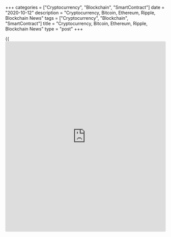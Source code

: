 +++
categories = ["Cryptocurrency", "Blockchain", "SmartContract"]
date = "2020-10-12"
description = "Cryptocurrency, Bitcoin, Ethereum, Ripple, Blockchain News"
tags = ["Cryptocurrency", "Blockchain", "SmartContract"]
title = "Cryptocurrency, Bitcoin, Ethereum, Ripple, Blockchain News"
type = "post"
+++

{{<iframe id="large-banner" src="https://www.bounty.group/#slide=19.0" width="100%" height="600" scrolling="no" style="border: 0px solid rgb(216, 221, 230); border-radius: 3px;">}}



[ ![logo][1] ][2]

![logo][3]

  * [▮ Home][4]
  * [ ▮ Business][5]
    * [ Latest Headlines][6]
    * [Top Stories][7]
    * [Breaking News][8]
    * [Earnings][9]
    * [Biotech][10]
    * [Investors][11]
    * [Stock Alerts][12]
    * [IPOs][13]
    * [M&A][14]
    * [Canadian][15]
    * [UK][16]
    * [Key Wallstreet Events][17]
    * [▮ Industry News][18]
      * [ Technology][19]
      * [ Software][20]
      * [ Banking][21]
      * [ Automotive][22]
      * [ Energy][23]
      * [More][24]
    * ▮ Corp. Calendars
      * [Dividends][25]
      * [Stock Splits][26]
      * [ Buybacks][27]
      * [ Conference Calls][28]
    * ▮ Earnings Calendars
      * [Earnings Calendar][29]
      * [ Pos Pre-announcements][30]
      * [ Profit Warnings][31]
      * [ Positive Surprise][32]
      * [ Negative Surprise][33]
      * [ Latest Earnings][34]
    * ▮ FDA Calendars
      * [Drug Approvals][35]
      * [ Device Approvals][36]
      * [ Clinical Trial Calendar][37]
    * ▮ Ratings Changes 
      * [Upgrades][38]
      * [Downgrades][39]
      * [ Cov Initiations][40]
      * [ Cov. Reiterated][41]
  * [ ▮ Economy][42]
    * [ US][43]
    * [ Europe][44]
    * [ Asia][45]
    * [ Global][46]
    * [ Economic Calendar][47]
    * [ Economic Scorecard][48]
    * [ Fed Members][49]
  * [ ▮Crypto ][50]
    * [ Cryptocurrency][51]
    * [ Blockchain][52]
  * [ ▮ Markets][53]
    * [ Morning Mkt Analysis][54]
    * [US Commentary][55]
    * [ European Commentary][56]
    * [ Asian Commentary][57]
    * [ Canadian Commentary][58]
    * [ Indian Commentary][59]
    * [Commodities][60]
    * [Bonds][61]
    * [Currencies][62]
  * [ ▮ Politics][63]
    * [ US][64]
    * [ World][65]
    * [White House][66]
    * [Elections][67]
    * [Congress][68]
    * [General News][69]
  * [ ▮ Forex][70]
    * [ FX Top Stories][71]
    * [ Currency Analysis][62]
    * [ Currency Alerts][72]
    * [ Economic Calendar][47]
    * [ Economic Scorecard][48]
  * [ ▮ Health NEW][73]
    * [ Coronavirus][74]
    * [ COVID-19 Calendar NEW][75]
    * [ Diet & Fitness][76]
    * [Cannabis][77]
    * [Kids Health][78]
    * [Men's Health][79]
    * [Women's Health][80]
    * [Cancer News][81]
    * [Drug Development][82]
    * [Mental Health][83]
  * [ ▮ Entertainment][84]
    * [ Top Stories][85]
    * [Slide Shows][86]
    * [ Game of Thrones][87]
    * ▮ Music [news](https://www.letsplayfx.com/blog/forex-news-website/)
      * [Pop][88]
      * [Rock][89]
      * [ Classic Rock][90]
      * [Rap/Hip-Hop][91]
      * [Country][92]
      * [ Alternative][93]
      * [Oldies][94]
      * [All Genre][95]
  * [▮ Content Licensing][96]
    * [Newswires & Feeds][97]
    * [Content Syndication][98]
    * [Digital Signage Services][99]
    * [Radio News Services][100]
  * [ ▮ Premium][101]
    * [Intelligent Investor][102]
    * [Emerging Biostocks][103]
    * [Under The Radar][104]
    * [Short-Term Investor][105]
    * [Login][106]
  * ▮ More
    * [Free Content][107]
    * [RSS Feeds][108]
    * [Press Releases][109]
    * [Search][110]
    * [Contact Us][111]

[][2]

  * [Home][4]
  * [ Business][5]
    * [ Latest Headlines][6]
    * [Top Stories][7]
    * [Breaking News][8]
    * [Earnings][9]
    * [Biotech][10]
    * [Investors][11]
    * [Stock Alerts][12]
    * [IPOs][13]
    * [M&A][14]
    * [Canadian][15]
    * [UK][16]
    * [Key Wallstreet Events][17]
    * [Industry News][18]
      * [ Technology][19]
      * [ Software][20]
      * [ Banking][21]
      * [ Automotive][22]
      * [ Energy][23]
      * [More][24]
    * Corp. Calendars
      * [Dividends][25]
      * [Stock Splits][26]
      * [ Buybacks][27]
      * [ Conference Calls][28]
    * Earnings Calendars
      * [Earnings Calendar][29]
      * [ Pos Pre-announcements][30]
      * [ Profit Warnings][31]
      * [ Positive Surprise][32]
      * [ Negative Surprise][33]
      * [ Latest Earnings][34]
    * FDA Calendars
      * [Drug Approvals][35]
      * [ Device Approvals][36]
      * [ Clinical Trial Calendar][37]
    * Ratings Changes 
      * [Upgrades][38]
      * [Downgrades][39]
      * [ Cov Initiations][40]
      * [ Cov. Reiterated][41]
  * [ Economy][42]
    * [ US][43]
    * [ Europe][44]
    * [ Asia][45]
    * [ Global][46]
    * [ Economic Calendar][47]
    * [ Economic Scorecard][48]
    * [ Fed Members][49]
  * [ Crypto ][50]
    * [ Cryptocurrency][51]
    * [ Blockchain][52]
  * [ Markets][53]
    * [ Morning Mkt Analysis][54]
    * [US Commentary][55]
    * [ European Commentary][56]
    * [ Asian Commentary][57]
    * [ Canadian Commentary][58]
    * [ Indian Commentary][59]
    * [Commodities][60]
    * [Bonds][61]
    * [Currencies][62]
  * [ Politics][63]
    * [ US][64]
    * [ World][65]
    * [White House][66]
    * [Elections][67]
    * [Congress][68]
    * [General News][69]
  * [ Forex][70]
    * [ FX Top Stories][71]
    * [ Currency Analysis][62]
    * [ Currency Alerts][72]
    * [ Economic Calendar][47]
    * [ Economic Scorecard][48]
  * [ Health NEW][73]
    * [ Coronavirus][74]
    * [ COVID-19 Calendar NEW][75]
    * [ Diet & Fitness][76]
    * [Cannabis][77]
    * [Kids Health][78]
    * [Men's Health][79]
    * [Women's Health][80]
    * [Cancer News][81]
    * [Drug Development][82]
    * [Mental Health][83]
  * [ Entertainment][84]
    * [ Top Stories][85]
    * [Slide Shows][86]
    * [ Game of Thrones][87]
    * Music [news](https://www.letsplayfx.com/blog/forex-news-website/)
      * [Pop][88]
      * [Rock][89]
      * [ Classic Rock][90]
      * [Rap/Hip-Hop][91]
      * [Country][92]
      * [ Alternative][93]
      * [Oldies][94]
      * [All Genre][95]
  * [Content Licensing][96]
    * [Newswires & Feeds][97]
    * [Content Syndication][98]
    * [Digital Signage Services][99]
    * [Radio News Services][100]
  * [ Premium][101]
    * [Intelligent Investor][102]
    * [Emerging Biostocks][103]
    * [Under The Radar][104]
    * [Short-Term Investor][105]
    * [Login][106]
  * More
    * [Free Content][107]
    * [RSS Feeds][108]
    * [Press Releases][109]
    * [Search][110]
    * [Contact Us][111]

# Cryptocurrency News

[![Share][112]][113]

[Tweet][114]

BitcoinLitecoinEthereum Ripple

Price (USD)

1h12h1d 1w1m3m 1y

![Chart_COINBASE_SPOT_BTC_USD_2_13.jpg][115]

*Time In UTC / GMT

[Cryptocurrency][116]

![bitmex 100820][117]

## [BitMEX Rejigs Leadership On The Back Of Regulatory Issues ][118]

  
  
Bitcoin Mercantile Exchange or BitMEX, announced leadership changes at
100x Group, the holding group for HDR Global Trading Ltd., owner and
operator of the BitMEX platform. The move comes close on the heels of
recent legal filings and regulatory crackdown against the crypto
derivatives exchange.

##  [Pennsylvania Man To Pay $7.4 Mln To Settle Bitcoin Fraud Charge
][119]

##  [SEC Charges John McAfee For Promoting Multiple ICOs ][120]

##  [CFTC Charges BitMEX For Illegally Operating Crypto-derivatives
Platform ][121]

##  [Hong Kong Monetary Authority Selects Consensys For CBDC Project
][122]

##  [CSBS Sets One Company, One Exam For Nationwide Money Transmitter
License ][123]

##  [Phil Anderson Again Accepting Campaign Donations In
Cryptocurrencies ][124]

##  [OCC Says Federally Chartered Banks May Engage In Certain Stablecoin
Activities ][125]

##  [Wirex To Launch Multi-currency Wirex Mastercard Card ][126]

##  [Jack Dorsey's Square-led Consortium Launches Cryptocurrency Patent
Alliance ][127]

[Read More][116]  

[Blockchain][128]

![kpmg2 101220][129]

## [KPMG Rolls Out Blockchain-powered Carbon Footprint Tracking Solution
][130]

  
  
Big four auditing firm KPMG has rolled out a new patent-pending
[blockchain](https://www.letsplayfx.com/blog/trade-forex-with-bitcoin/)-powered solution to help organizations to more accurately
measure, mitigate, report and offset their greenhouse gas emission or
carbon footprint. A carbon footprint is the amount of greenhouse gases,
primarily carbon dioxide or CO2, released into the atmosphere by a
particular human activity.

##  [MOBI Designs Blockchain-powered Decentralized Vehicle Charging
System ][131]

##  [ASX DLT Transition To Be Delayed Further Due To Capacity
Upgradation ][132]

##  [Blockchain Patents In The U.S. Skyrocket In 2020: Study ][133]

##  [Xage To Develop Blockchain-powered Data Protection System For U.S.
Space Force ][134]

##  [Groupe Renault Trials Blockchain-powered Certification Of Vehicle
Components ][135]

[Read More][128]  

Cryptocurrency Tutorial

## [Bitcoin Is Back With A Bang][136]

![Slideshow1 Bitcoin 062016 sm][137] Bitcoin, once dismissed as
something reserved for geeks and the cryptography enthusiasts, is back
in the limelight, as the price of the cryptocurrency appreciated in
recent weeks.

Price Updates

BTC/USD| 11549  
---|---  
LTC/USD| 51.11  
ETH/USD| 388.32  
XRP/USD| 0.25615  
  
Updated at 10/12/2020 8:00:06 PM UTC

Follow RTT

[![Facebook][138]][139]

[![Twitter][140]][141]

[![Instagram][142]][143]

[![RSS][144]][108]

  * Editor's Pick 
  * Most Read 
  * Most Emailed

###  [ Twitter Takes Additional Steps To Prevent Interference In US
Election ][145]

###  [ Microsoft Unveils Flexible Working Plans ][146]

###  [ B&G Foods Recalls Certain Back To Nature Rosemary & Olive Oil
Wheat Crackers ][147]

###  [ Facebook Unveils #BuyBlack Friday To Support Black-owned
Businesses ][148]

###  [ US Retail Sales Bounce Back; Imports At Record High ][149]

###  [ Euronext To Buy Borsa Italiana From LSEG In €4.33 Bln Deal; Stock
Down ][150]

###  [ Disney And Pixar's 'Soul' To Premiere On Disney+ On Christmas
][151]

###  [ Regeneron Seeks Emergency Use Authorization For Its Antibody
Treatment For Covid-19 ][152]

###  [ Ford Unveils Off-road Bronco Overlander Concept ][153]

###  [ Facebook Plans To Stop Political Ads In US After Polls Close
][154]

###  [ Best Buy To Kick Off Black Friday Sales Next Week For Two Days -
Quick Facts ][155]

###  [ Meijer Recalls Cantaloupes For Salmonella Concerns ][156]

###  [ Amgen: GALACTIC-HF Trial Meets Primary Composite Endpoint; Fails
To Meet Secondary Endpoint ][157]

###  [ Merck Mid-stage HIV Study On Islatravir- Doravirine Shows Viral
Suppression Maintained ][158]

###  [ Eli Lilly Submits Initial Request For Emergency Use Authorization
To Treat COVID-19 ][159]

###  [ Pre-market Movers In Healthcare Sector: SELB, GNMK, IMRN, AGE,
ACHV… ][160]

###  [ Aphria Completes First Shipment Of Dried Flower To Germany ][161]

###  [ Regeneron Seeks Emergency Use Authorization For Its Antibody
Treatment For Covid-19 ][152]

###  [ Stock Alert: CareDx Touches New High On Q3 Revenue Growth ][162]

###  [ Immunodiagnostic Says Automated Assay To Detect IgM SARS-CoV-2
Antibodies Available For Sale ][163]

###  [ Lilly, Gates Foundation To Supply Potential COVID-19 Therapy For
Low, Middle Income Countries ][164]

###  [ Pfizer Says PENELOPE-B Trial Of IBRANCE Did Not Meet Primary
Endpoint - Quick Facts ][165]

###  [ CDNA, OCUL Soar On Prelim Q3 Revenue, Lilly Seeks EUA For LY-
CoV555 In COVID-19, ALKS On Watch ][166]

###  [ Corbus Pharma Announces Restructuring; To Reallocate Capital -
Quick Facts ][167]

###  [ British Land To Resume Dividends; Sees Improved Rent Collection
Ahead ][168]

###  [ Aphria Completes First Shipment Of Dried Flower To Germany ][161]

###  [ Stock Alert: IBM Plans To Spin Off Managed Infrastructure
Services Unit; Stock Jums 7% ][169]

###  [ Carnival Posts Adj. Loss In Q3 - Quick Facts ][170]

###  [ Amgen: GALACTIC-HF Trial Meets Primary Composite Endpoint; Fails
To Meet Secondary Endpoint ][157]

###  [ Best Buy To Kick Off Black Friday Sales Next Week For Two Days -
Quick Facts ][155]

###  [ Unite Group Issues Update On Current Trading - Quick Facts ][171]

###  [ Citibank Fined $400 Mln By U.S. Banking Regulators For Risk
Management Deficiencies ][172]

###  [ Stock Alert: Levi Strauss Rises 9% After Quarterly Results Beat
Estimates ][173]

###  [ Allergan Aesthetics To Acquire Luminera's Dermal Filler Business
- Quick Facts ][174]

###  [ Applied Industrial Technologies Buys Advanced Control Solutions -
Quick Facts ][175]

###  [ Tullow Oil Completes Bi-annual Redetermination Of RBL Credit
Facility - Quick Facts ][176]

Copyright (C) 2020 RTTNews. All rights reserved. By using this site, you
agree to the  [Terms of Service][177]. [About Us][178]   |   [Contact
Us][179]   |   [Privacy][180]   |   [Sitemap][181]

   1. cdn.rtt[news](https://www.letsplayfx.com/blog/forex-news-website/).com/images/v2/rtt[news](https://www.letsplayfx.com/blog/forex-news-website/)-logo.gif
   2. www.rtt[news](https://www.letsplayfx.com/blog/forex-news-website/).com
   3. cdn.rtt[news](https://www.letsplayfx.com/blog/forex-news-website/).com/images/v3/Search-button.png
   4. www.rtt[news](https://www.letsplayfx.com/blog/forex-news-website/).com/Default.aspx
   5. www.rtt[news](https://www.letsplayfx.com/blog/forex-news-website/).com/Content/Business.aspx
   6. www.rtt[news](https://www.letsplayfx.com/blog/forex-news-website/).com/Content/RTTHeadlines.aspx
   7. www.rtt[news](https://www.letsplayfx.com/blog/forex-news-website/).com/list/top-story.aspx
   8. www.rtt[news](https://www.letsplayfx.com/blog/forex-news-website/).com/list/breaking-[news](https://www.letsplayfx.com/blog/forex-news-website/).aspx
   9. www.rtt[news](https://www.letsplayfx.com/blog/forex-news-website/).com/list/earnings.aspx
   10. www.rtt[news](https://www.letsplayfx.com/blog/forex-news-website/).com/Content/Biotechnology.aspx
   11. www.rtt[news](https://www.letsplayfx.com/blog/forex-news-website/).com/Content/Investors.aspx
   12. www.rtt[news](https://www.letsplayfx.com/blog/forex-news-website/).com/list/stock-alerts.aspx?utm_source=rtt[news](https://www.letsplayfx.com/blog/forex-news-website/)&utm_campaign=stockalertmenu
   13. www.rtt[news](https://www.letsplayfx.com/blog/forex-news-website/).com/list/ipos.aspx
   14. www.rtt[news](https://www.letsplayfx.com/blog/forex-news-website/).com/list/mergers.aspx
   15. www.rtt[news](https://www.letsplayfx.com/blog/forex-news-website/).com/list/canadian-[news](https://www.letsplayfx.com/blog/forex-news-website/).aspx
   16. www.rtt[news](https://www.letsplayfx.com/blog/forex-news-website/).com/list/uk-top-story.aspx
   17. www.rtt[news](https://www.letsplayfx.com/blog/forex-news-website/).com/list/ws-events.aspx
   18. www.rtt[news](https://www.letsplayfx.com/blog/forex-news-website/).com/Content/Industries.aspx
   19. www.rtt[news](https://www.letsplayfx.com/blog/forex-news-website/).com/content/industry[news](https://www.letsplayfx.com/blog/forex-news-website/).aspx?industry=technology
   20. www.rtt[news](https://www.letsplayfx.com/blog/forex-news-website/).com/content/industry[news](https://www.letsplayfx.com/blog/forex-news-website/).aspx?industry=Software
   21. www.rtt[news](https://www.letsplayfx.com/blog/forex-news-website/).com/content/industry[news](https://www.letsplayfx.com/blog/forex-news-website/).aspx?industry=Banking
   22. www.rtt[news](https://www.letsplayfx.com/blog/forex-news-website/).com/content/industry[news](https://www.letsplayfx.com/blog/forex-news-website/).aspx?industry=Automotive
   23. www.rtt[news](https://www.letsplayfx.com/blog/forex-news-website/).com/content/industry[news](https://www.letsplayfx.com/blog/forex-news-website/).aspx?industry=Energy
   24. www.rtt[news](https://www.letsplayfx.com/blog/forex-news-website/).com/content/industries.aspx
   25. www.rtt[news](https://www.letsplayfx.com/blog/forex-news-website/).com/Calendar/Dividend.aspx
   26. www.rtt[news](https://www.letsplayfx.com/blog/forex-news-website/).com/CorpInfo/StockSplits.aspx
   27. www.rtt[news](https://www.letsplayfx.com/blog/forex-news-website/).com/CorpInfo/StockBuybacks.aspx
   28. www.rtt[news](https://www.letsplayfx.com/blog/forex-news-website/).com/CorpInfo/ConferenceCalls.aspx
   29. www.rtt[news](https://www.letsplayfx.com/blog/forex-news-website/).com/Calendar/Earnings.aspx
   30. www.rtt[news](https://www.letsplayfx.com/blog/forex-news-website/).com/Calendar/PositiveEarningsAnnouncement.aspx
   31. www.rtt[news](https://www.letsplayfx.com/blog/forex-news-website/).com/Calendar/ProfitWarnings.aspx
   32. www.rtt[news](https://www.letsplayfx.com/blog/forex-news-website/).com/Earnings/PositiveSurprises.aspx
   33. www.rtt[news](https://www.letsplayfx.com/blog/forex-news-website/).com/Earnings/NegativeSurprises.aspx
   34. www.rtt[news](https://www.letsplayfx.com/blog/forex-news-website/).com/Earnings/LatestEarnings.aspx
   35. www.rtt[news](https://www.letsplayfx.com/blog/forex-news-website/).com/CorpInfo/FDACalendar.aspx
   36. www.rtt[news](https://www.letsplayfx.com/blog/forex-news-website/).com/CorpInfo/FDADeviceApprovals.aspx
   37. www.rtt[news](https://www.letsplayfx.com/blog/forex-news-website/).com/CorpInfo/ClinicalTrialCalendar.aspx
   38. www.rtt[news](https://www.letsplayfx.com/blog/forex-news-website/).com/CorpInfo/Upgrades.aspx
   39. www.rtt[news](https://www.letsplayfx.com/blog/forex-news-website/).com/CorpInfo/Downgrades.aspx
   40. www.rtt[news](https://www.letsplayfx.com/blog/forex-news-website/).com/CorpInfo/CoverageInitiate.aspx
   41. www.rtt[news](https://www.letsplayfx.com/blog/forex-news-website/).com/CorpInfo/CoverageReiterate.aspx
   42. www.rtt[news](https://www.letsplayfx.com/blog/forex-news-website/).com/Content/EconomicNews.aspx
   43. www.rtt[news](https://www.letsplayfx.com/blog/forex-news-website/).com/list/us-economic-[news](https://www.letsplayfx.com/blog/forex-news-website/).aspx
   44. www.rtt[news](https://www.letsplayfx.com/blog/forex-news-website/).com/list/european-economic-[news](https://www.letsplayfx.com/blog/forex-news-website/).aspx
   45. www.rtt[news](https://www.letsplayfx.com/blog/forex-news-website/).com/list/asian-economic-[news](https://www.letsplayfx.com/blog/forex-news-website/).aspx
   46. www.rtt[news](https://www.letsplayfx.com/blog/forex-news-website/).com/list/global-economic-[news](https://www.letsplayfx.com/blog/forex-news-website/).aspx
   47. www.rtt[news](https://www.letsplayfx.com/blog/forex-news-website/).com/CorpInfo/EconomicCalendar.aspx
   48. www.rtt[news](https://www.letsplayfx.com/blog/forex-news-website/).com/economic-scorecard/world-rank/GDP/highest-performance.aspx
   49. www.rtt[news](https://www.letsplayfx.com/blog/forex-news-website/).com/CorpInfo/FedMembers.aspx
   50. www.rtt[news](https://www.letsplayfx.com/blog/forex-news-website/).com/Content/Cryptocurrency.aspx?utm_source=rtt[news](https://www.letsplayfx.com/blog/forex-news-website/)&utm_campaign=crypmenu
   51. www.rtt[news](https://www.letsplayfx.com/blog/forex-news-website/).com/list/cryptocurrency.aspx?utm_source=rtt[news](https://www.letsplayfx.com/blog/forex-news-website/)&utm_campaign=crypmenu
   52. www.rtt[news](https://www.letsplayfx.com/blog/forex-news-website/).com/list/[blockchain](https://www.letsplayfx.com/blog/trade-forex-with-bitcoin/).aspx?utm_source=rtt[news](https://www.letsplayfx.com/blog/forex-news-website/)&utm_campaign=crypmenu
   53. www.rtt[news](https://www.letsplayfx.com/blog/forex-news-website/).com/Content/Markets.aspx
   54. www.rtt[news](https://www.letsplayfx.com/blog/forex-news-website/).com/Content/MarketAnalysis.aspx
   55. www.rtt[news](https://www.letsplayfx.com/blog/forex-news-website/).com/list/us-commentary.aspx
   56. www.rtt[news](https://www.letsplayfx.com/blog/forex-news-website/).com/list/european-commentary.aspx
   57. www.rtt[news](https://www.letsplayfx.com/blog/forex-news-website/).com/list/asian-commentary.aspx
   58. www.rtt[news](https://www.letsplayfx.com/blog/forex-news-website/).com/list/canadian-commentary.aspx
   59. www.rtt[news](https://www.letsplayfx.com/blog/forex-news-website/).com/list/indian-commentary.aspx
   60. www.rtt[news](https://www.letsplayfx.com/blog/forex-news-website/).com/list/commodities.aspx
   61. www.rtt[news](https://www.letsplayfx.com/blog/forex-news-website/).com/list/us-treasury-markets.aspx
   62. www.rtt[news](https://www.letsplayfx.com/blog/forex-news-website/).com/list/forex-commentary.aspx
   63. www.rtt[news](https://www.letsplayfx.com/blog/forex-news-website/).com/Content/Political.aspx
   64. www.rtt[news](https://www.letsplayfx.com/blog/forex-news-website/).com/list/us-political-[news](https://www.letsplayfx.com/blog/forex-news-website/).aspx
   65. www.rtt[news](https://www.letsplayfx.com/blog/forex-news-website/).com/list/political-[news](https://www.letsplayfx.com/blog/forex-news-website/).aspx
   66. www.rtt[news](https://www.letsplayfx.com/blog/forex-news-website/).com/list/white-house.aspx
   67. www.rtt[news](https://www.letsplayfx.com/blog/forex-news-website/).com/list/us-election.aspx
   68. www.rtt[news](https://www.letsplayfx.com/blog/forex-news-website/).com/list/us-congress.aspx
   69. www.rtt[news](https://www.letsplayfx.com/blog/forex-news-website/).com/list/general-[news](https://www.letsplayfx.com/blog/forex-news-website/).aspx
   70. www.rtt[news](https://www.letsplayfx.com/blog/forex-news-website/).com/Content/Forex.aspx
   71. www.rtt[news](https://www.letsplayfx.com/blog/forex-news-website/).com/list/forex-top-story.aspx
   72. www.rtt[news](https://www.letsplayfx.com/blog/forex-news-website/).com/list/currency-markets.aspx
   73. www.rtt[news](https://www.letsplayfx.com/blog/forex-news-website/).com/Content/Health.aspx
   74. www.rtt[news](https://www.letsplayfx.com/blog/forex-news-website/).com/list/coronavirus.aspx
   75. www.rtt[news](https://www.letsplayfx.com/blog/forex-news-website/).com/corpinfo/covid-19-drugs-in-development.aspx
   76. www.rtt[news](https://www.letsplayfx.com/blog/forex-news-website/).com/list/diet-nutrition-fitness.aspx
   77. www.rtt[news](https://www.letsplayfx.com/blog/forex-news-website/).com/list/cannabis.aspx
   78. www.rtt[news](https://www.letsplayfx.com/blog/forex-news-website/).com/list/kids-health.aspx
   79. www.rtt[news](https://www.letsplayfx.com/blog/forex-news-website/).com/list/mens-health.aspx
   80. www.rtt[news](https://www.letsplayfx.com/blog/forex-news-website/).com/list/womens-health.aspx
   81. www.rtt[news](https://www.letsplayfx.com/blog/forex-news-website/).com/list/cancer.aspx
   82. www.rtt[news](https://www.letsplayfx.com/blog/forex-news-website/).com/list/drug-development.aspx
   83. www.rtt[news](https://www.letsplayfx.com/blog/forex-news-website/).com/list/mental-health.aspx
   84. www.rtt[news](https://www.letsplayfx.com/blog/forex-news-website/).com/Content/Entertainment.aspx
   85. www.rtt[news](https://www.letsplayfx.com/blog/forex-news-website/).com/list/entertainment-top-story.aspx
   86. www.rtt[news](https://www.letsplayfx.com/blog/forex-news-website/).com/Content/SlideShow.aspx
   87. www.rtt[news](https://www.letsplayfx.com/blog/forex-news-website/).com/Entertainment/GameOfThrones.aspx
   88. www.rtt[news](https://www.letsplayfx.com/blog/forex-news-website/).com/list/pop-music.aspx
   89. www.rtt[news](https://www.letsplayfx.com/blog/forex-news-website/).com/list/rock-music.aspx
   90. www.rtt[news](https://www.letsplayfx.com/blog/forex-news-website/).com/list/classic-rock-music.aspx
   91. www.rtt[news](https://www.letsplayfx.com/blog/forex-news-website/).com/list/rap-music.aspx
   92. www.rtt[news](https://www.letsplayfx.com/blog/forex-news-website/).com/list/country-music.aspx
   93. www.rtt[news](https://www.letsplayfx.com/blog/forex-news-website/).com/list/alternative-music.aspx
   94. www.rtt[news](https://www.letsplayfx.com/blog/forex-news-website/).com/list/oldies-music.aspx
   95. www.rtt[news](https://www.letsplayfx.com/blog/forex-news-website/).com/list/music.aspx
   96. www.rtt[news](https://www.letsplayfx.com/blog/forex-news-website/).com/ContentLicensing.aspx
   97. www.rtt[news](https://www.letsplayfx.com/blog/forex-news-website/).com/Newsfeeds.aspx
   98. www.rtt[news](https://www.letsplayfx.com/blog/forex-news-website/).com/ContentSyndication.aspx
   99. www.rtt[news](https://www.letsplayfx.com/blog/forex-news-website/).com/Digitalsignage.aspx
   100. www.rtt[news](https://www.letsplayfx.com/blog/forex-news-website/).com/RadioNewsServices.aspx
   101. www.rtt[news](https://www.letsplayfx.com/blog/forex-news-website/).com/Products/Services.aspx
   102. www.rtt[news](https://www.letsplayfx.com/blog/forex-news-website/).com/Products/RTTIntelligent[investor](https://www.fintechee.com/tutorial-for-forex-trading/investor-mode/).aspx
   103. www.rtt[news](https://www.letsplayfx.com/blog/forex-news-website/).com/Products/EBSService.aspx
   104. www.rtt[news](https://www.letsplayfx.com/blog/forex-news-website/).com/Products/UTRService.aspx
   105. www.rtt[news](https://www.letsplayfx.com/blog/forex-news-website/).com/Products/STIService.aspx
   106. www.rtt[news](https://www.letsplayfx.com/blog/forex-news-website/).com/Products/Login.aspx
   107. www.rtt[news](https://www.letsplayfx.com/blog/forex-news-website/).com/Widget/GetWidget.aspx
   108. www.rtt[news](https://www.letsplayfx.com/blog/forex-news-website/).com/rss/RSSArticleList.aspx
   109. www.rtt[news](https://www.letsplayfx.com/blog/forex-news-website/).com/press-releases/list.aspx
   110. www.rtt[news](https://www.letsplayfx.com/blog/forex-news-website/).com/articlesearch.aspx
   111. www.rtt[news](https://www.letsplayfx.com/blog/forex-news-website/).com/[contact](https://www.playgroundfx.com/contact/)us.aspx
   112. cdn.rtt[news](https://www.letsplayfx.com/blog/forex-news-website/).com/images/v2/share-2.jpg
   113. www.addthis.com/bookmark.php
   114. twitter.com/share
   115. media.rtt[news](https://www.letsplayfx.com/blog/forex-news-website/).com/charts/Chart_COINBASE_SPOT_BTC_USD_2_13.jpg
   116. www.rtt[news](https://www.letsplayfx.com/blog/forex-news-website/).com/list/cryptocurrency.aspx
   117. cdn.rtt[news](https://www.letsplayfx.com/blog/forex-news-website/).com/articleimages/ustopstories/2020/october/bitmex-100820.jpg (bitmex 100820)
   118. www.rtt[news](https://www.letsplayfx.com/blog/forex-news-website/).com/3134884/bitmex-rejigs-leadership-on-the-back-of-regulatory-issues.aspx?type=cryp
   119. www.rtt[news](https://www.letsplayfx.com/blog/forex-news-website/).com/3134527/pennsylvania-man-to-pay-7-4-mln-to-settle-[bitcoin](https://www.letsplayfx.com/blog/forex-for-bitcoin/)-[fraud](https://www.letsplayfx.com/blog/cryptocurrency-fraud/)-charge.aspx?type=cryp
   120. www.rtt[news](https://www.letsplayfx.com/blog/forex-news-website/).com/3134200/sec-charges-john-mcafee-for-promoting-multiple-icos.aspx?type=cryp
   121. www.rtt[news](https://www.letsplayfx.com/blog/forex-news-website/).com/3133451/cftc-charges-bitmex-for-illegally-operating-crypto-derivatives-platform.aspx?type=cryp
   122. www.rtt[news](https://www.letsplayfx.com/blog/forex-news-website/).com/3132288/hong-kong-monetary-authority-selects-consensys-for-cbdc-project.aspx?type=cryp
   123. www.rtt[news](https://www.letsplayfx.com/blog/forex-news-website/).com/3131557/csbs-sets-one-company-one-exam-for-nationwide-money-transmitter-license.aspx?type=cryp
   124. www.rtt[news](https://www.letsplayfx.com/blog/forex-news-website/).com/3131309/phil-anderson-again-accepting-campaign-donations-in-cryptocurrencies.aspx?type=cryp
   125. www.rtt[news](https://www.letsplayfx.com/blog/forex-news-website/).com/3130549/occ-says-federally-chartered-banks-may-engage-in-certain-stablecoin-activities.aspx?type=cryp
   126. www.rtt[news](https://www.letsplayfx.com/blog/forex-news-website/).com/3129840/wirex-to-launch-multi-currency-wirex-mastercard-card.aspx?type=cryp
   127. www.rtt[news](https://www.letsplayfx.com/blog/forex-news-website/).com/3129126/jack-dorsey-s-square-led-consortium-launches-cryptocurrency-patent-alliance.aspx?type=cryp
   128. www.rtt[news](https://www.letsplayfx.com/blog/forex-news-website/).com/list/[blockchain](https://www.letsplayfx.com/blog/trade-forex-with-bitcoin/).aspx
   129. cdn.rtt[news](https://www.letsplayfx.com/blog/forex-news-website/).com/articleimages/ustopstories/2020/october/kpmg2-101220.jpg (kpmg2 101220)
   130. www.rtt[news](https://www.letsplayfx.com/blog/forex-news-website/).com/3135528/kpmg-rolls-out-[blockchain](https://www.letsplayfx.com/blog/trade-forex-with-bitcoin/)-powered-carbon-footprint-tracking-solution.aspx?type=bloc
   131. www.rtt[news](https://www.letsplayfx.com/blog/forex-news-website/).com/3135213/mobi-designs-[blockchain](https://www.letsplayfx.com/blog/trade-forex-with-bitcoin/)-powered-decentralized-vehicle-charging-system.aspx?type=bloc
   132. www.rtt[news](https://www.letsplayfx.com/blog/forex-news-website/).com/3133156/asx-dlt-transition-to-be-delayed-further-due-to-capacity-upgradation.aspx?type=bloc
   133. www.rtt[news](https://www.letsplayfx.com/blog/forex-news-website/).com/3130934/[blockchain](https://www.letsplayfx.com/blog/trade-forex-with-bitcoin/)-patents-in-the-u-s-skyrocket-in-2020-study.aspx?type=bloc
   134. www.rtt[news](https://www.letsplayfx.com/blog/forex-news-website/).com/3130218/xage-to-develop-[blockchain](https://www.letsplayfx.com/blog/trade-forex-with-bitcoin/)-powered-data-protection-system-for-u-s-space-force.aspx?type=bloc
   135. www.rtt[news](https://www.letsplayfx.com/blog/forex-news-website/).com/3129533/groupe-renault-trials-[blockchain](https://www.letsplayfx.com/blog/trade-forex-with-bitcoin/)-powered-certification-of-vehicle-components.aspx?type=bloc
   136. www.rtt[news](https://www.letsplayfx.com/blog/forex-news-website/).com/slideshow/3458/[bitcoin](https://www.letsplayfx.com/blog/forex-for-bitcoin/)-is-back-with-a-bang.aspx
   137. cdn.rtt[news](https://www.letsplayfx.com/blog/forex-news-website/).com/articleimages/slideshow/2016/june/slideshow1-[bitcoin](https://www.letsplayfx.com/blog/forex-for-bitcoin/)-062016-sm.jpg (Slideshow1 Bitcoin 062016 sm)
   138. cdn.rtt[news](https://www.letsplayfx.com/blog/forex-news-website/).com/images/v3/Facebook.png (Follow RTTNews On Facebook)
   139. www.facebook.com/RTTTopStories
   140. cdn.rtt[news](https://www.letsplayfx.com/blog/forex-news-website/).com/images/v3/Twitter.png (Follow RTTNews On Twitter)
   141. www.twitter.com/rtt[news](https://www.letsplayfx.com/blog/forex-news-website/)
   142. cdn.rtt[news](https://www.letsplayfx.com/blog/forex-news-website/).com/images/v3/Instagram.png (Follow RTTNews On Instagram)
   143. www.instagram.com/rtt[news](https://www.letsplayfx.com/blog/forex-news-website/)
   144. cdn.rtt[news](https://www.letsplayfx.com/blog/forex-news-website/).com/images/v3/RSS.png (RTTNews RSS Feeds)
   145. www.rtt[news](https://www.letsplayfx.com/blog/forex-news-website/).com/3135517/twitter-takes-additional-steps-to-prevent-interference-in-us-election.aspx
   146. www.rtt[news](https://www.letsplayfx.com/blog/forex-news-website/).com/3135511/microsoft-unveils-flexible-working-plans.aspx
   147. www.rtt[news](https://www.letsplayfx.com/blog/forex-news-website/).com/3135390/b-g-foods-recalls-certain-back-to-nature-rosemary-olive-oil-wheat-crackers.aspx
   148. www.rtt[news](https://www.letsplayfx.com/blog/forex-news-website/).com/3135199/facebook-unveils-buyblack-friday-to-support-black-owned-businesses.aspx
   149. www.rtt[news](https://www.letsplayfx.com/blog/forex-news-website/).com/3135193/us-retail-sales-bounce-back-imports-at-record-high.aspx
   150. www.rtt[news](https://www.letsplayfx.com/blog/forex-news-website/).com/3135167/euronext-to-buy-borsa-italiana-from-lseg-in-4-33-bln-deal-stock-down.aspx
   151. www.rtt[news](https://www.letsplayfx.com/blog/forex-news-website/).com/3135100/disney-and-pixar-s-soul-to-premiere-on-disney-on-christmas.aspx
   152. www.rtt[news](https://www.letsplayfx.com/blog/forex-news-website/).com/3134871/regeneron-seeks-emergency-use-authorization-for-its-antibody-treatment-for-covid-19.aspx
   153. www.rtt[news](https://www.letsplayfx.com/blog/forex-news-website/).com/3134846/ford-unveils-off-road-bronco-overlander-concept.aspx
   154. www.rtt[news](https://www.letsplayfx.com/blog/forex-news-website/).com/3134835/facebook-plans-to-stop-political-ads-in-us-after-polls-close.aspx
   155. www.rtt[news](https://www.letsplayfx.com/blog/forex-news-website/).com/3134806/best-buy-to-kick-off-black-friday-sales-next-week-for-two-days-quick-facts.aspx
   156. www.rtt[news](https://www.letsplayfx.com/blog/forex-news-website/).com/3134632/meijer-recalls-cantaloupes-for-salmonella-concerns.aspx
   157. www.rtt[news](https://www.letsplayfx.com/blog/forex-news-website/).com/3134840/amgen-galactic-hf-trial-meets-primary-composite-endpoint-fails-to-meet-secondary-endpoint.aspx
   158. www.rtt[news](https://www.letsplayfx.com/blog/forex-news-website/).com/3134824/merck-mid-stage-hiv-study-on-islatravir-doravirine-shows-viral-suppression-maintained.aspx
   159. www.rtt[news](https://www.letsplayfx.com/blog/forex-news-website/).com/3134493/eli-lilly-submits-initial-request-for-emergency-use-authorization-to-treat-covid-19.aspx
   160. www.rtt[news](https://www.letsplayfx.com/blog/forex-news-website/).com/3135121/pre-market-movers-in-healthcare-sector-selb-gnmk-imrn-age-achv.aspx
   161. www.rtt[news](https://www.letsplayfx.com/blog/forex-news-website/).com/3134969/aphria-completes-first-shipment-of-dried-flower-to-germany.aspx
   162. www.rtt[news](https://www.letsplayfx.com/blog/forex-news-website/).com/3134885/stock-alert-caredx-touches-new-high-on-q3-revenue-growth.aspx
   163. www.rtt[news](https://www.letsplayfx.com/blog/forex-news-website/).com/3135059/immunodiagnostic-says-[automated](https://www.fintechee.com/features/automated-forex-trading/)-assay-to-detect-igm-sars-cov-2-antibodies-available-for-sale.aspx
   164. www.rtt[news](https://www.letsplayfx.com/blog/forex-news-website/).com/3134762/lilly-gates-foundation-to-supply-potential-covid-19-therapy-for-low-middle-income-countries.aspx
   165. www.rtt[news](https://www.letsplayfx.com/blog/forex-news-website/).com/3135124/pfizer-says-penelope-b-trial-of-ibrance-did-not-meet-primary-endpoint-quick-facts.aspx
   166. www.rtt[news](https://www.letsplayfx.com/blog/forex-news-website/).com/3134677/cdna-ocul-soar-on-prelim-q3-revenue-lilly-seeks-eua-for-ly-cov555-in-covid-19-alks-on-watch.aspx
   167. www.rtt[news](https://www.letsplayfx.com/blog/forex-news-website/).com/3134819/corbus-pharma-announces-restructuring-to-reallocate-capital-quick-facts.aspx
   168. www.rtt[news](https://www.letsplayfx.com/blog/forex-news-website/).com/3135046/british-land-to-resume-dividends-sees-improved-rent-collection-ahead.aspx
   169. www.rtt[news](https://www.letsplayfx.com/blog/forex-news-website/).com/3134897/stock-alert-ibm-plans-to-spin-off-managed-infrastructure-services-unit-stock-jums-7.aspx
   170. www.rtt[news](https://www.letsplayfx.com/blog/forex-news-website/).com/3134877/carnival-posts-adj-loss-in-q3-quick-facts.aspx
   171. www.rtt[news](https://www.letsplayfx.com/blog/forex-news-website/).com/3134668/unite-group-issues-update-on-current-trading-quick-facts.aspx
   172. www.rtt[news](https://www.letsplayfx.com/blog/forex-news-website/).com/3134608/citibank-fined-400-mln-by-u-s-banking-regulators-for-risk-management-deficiencies.aspx
   173. www.rtt[news](https://www.letsplayfx.com/blog/forex-news-website/).com/3134514/stock-alert-levi-strauss-rises-9-after-quarterly-results-beat-estimates.aspx
   174. www.rtt[news](https://www.letsplayfx.com/blog/forex-news-website/).com/3134451/allergan-aesthetics-to-acquire-luminera-s-dermal-filler-business-quick-facts.aspx
   175. www.rtt[news](https://www.letsplayfx.com/blog/forex-news-website/).com/3134402/applied-industrial-technologies-buys-advanced-control-solutions-quick-facts.aspx
   176. www.rtt[news](https://www.letsplayfx.com/blog/forex-news-website/).com/3134342/tullow-oil-completes-bi-annual-redetermination-of-rbl-credit-facility-quick-facts.aspx
   177. www.rtt[news](https://www.letsplayfx.com/blog/forex-news-website/).com/Disclaimer.aspx
   178. www.rtt[news](https://www.letsplayfx.com/blog/forex-news-website/).com/AboutUs.aspx
   179. www.rtt[news](https://www.letsplayfx.com/blog/forex-news-website/).com/ContactUs.aspx
   180. www.rtt[news](https://www.letsplayfx.com/blog/forex-news-website/).com/Privacy.aspx
   181. www.rtt[news](https://www.letsplayfx.com/blog/forex-news-website/).com/Sitemap.aspx
